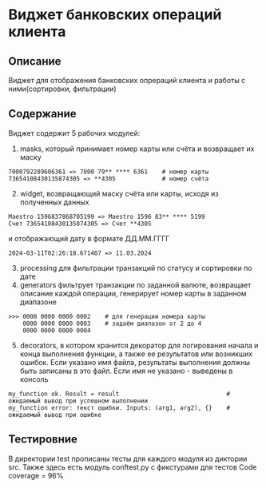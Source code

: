 # Виджет банковских операций клиента

## Описание

Виджет для отображения банковских опрераций клиента и работы с ними(сортировки, фильтрации)

## Содержание

Виджет содержит 5 рабочих модулей:
1. masks, который принимает номер карты или счёта и возвращает их маску 
```
7000792289606361 => 7000 79** **** 6361    # номер карты
73654108430135874305 => **4305             # номер счёта
```
2. widget, возвращающий маску счёта или карты, исходя из полученных данных
```
Maestro 1596837868705199 => Maestro 1596 83** **** 5199
Счет 73654108430135874305 => Счет **4305
```
и отображающий дату в формате ДД.ММ.ГГГГ
```
2024-03-11T02:26:18.671407 => 11.03.2024
```
3. processing для фильтрации транзакций по статусу и сортировки по дате
4. generators фильтрует транзакции по заданной валюте, возвращает описание каждой операции, генерирует номер карты в заданном диапазоне
```
>>> 0000 0000 0000 0002    # для генерации номера карты
    0000 0000 0000 0003    # задаём диапазон от 2 до 4  
    0000 0000 0000 0004     
```
5. decorators, в котором хранится декоратор для логирования начала и конца выполнения функции, а также ее результатов или возникших ошибок. Если указано имя файла, результаты выполнения должны быть записаны в это файл. Если имя не указано - выведены в консоль
```
my_function ok. Result = result                              # ожидаемый вывод при успешном выполнении
my_function error: текст ошибки. Inputs: (arg1, arg2), {}    # ожидаемый вывод при ошибке
```
## Тестировние
В директории test прописаны тесты для каждого модуля из диктории src.
Также здесь есть модуль conftest.py с фикстурами для тестов
Code coverage = 96%